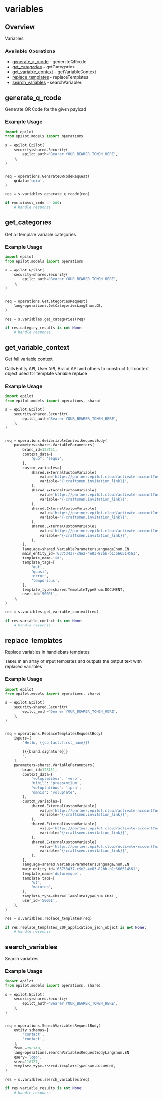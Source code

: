 # variables

## Overview

Variables

### Available Operations

* [generate_q_rcode](#generate_q_rcode) - generateQRcode
* [get_categories](#get_categories) - getCategories
* [get_variable_context](#get_variable_context) - getVariableContext
* [replace_templates](#replace_templates) - replaceTemplates
* [search_variables](#search_variables) - searchVariables

## generate_q_rcode

Generate QR Code for the given payload

### Example Usage

```python
import epilot
from epilot.models import operations

s = epilot.Epilot(
    security=shared.Security(
        epilot_auth="Bearer YOUR_BEARER_TOKEN_HERE",
    ),
)


req = operations.GenerateQRcodeRequest(
    qrdata='enim',
)

res = s.variables.generate_q_rcode(req)

if res.status_code == 200:
    # handle response
```

## get_categories

Get all template variable categories

### Example Usage

```python
import epilot
from epilot.models import operations

s = epilot.Epilot(
    security=shared.Security(
        epilot_auth="Bearer YOUR_BEARER_TOKEN_HERE",
    ),
)


req = operations.GetCategoriesRequest(
    lang=operations.GetCategoriesLangEnum.DE,
)

res = s.variables.get_categories(req)

if res.category_results is not None:
    # handle response
```

## get_variable_context

Get full variable context

Calls Entity API, User API, Brand API and others to construct full context object used for template variable replace


### Example Usage

```python
import epilot
from epilot.models import operations, shared

s = epilot.Epilot(
    security=shared.Security(
        epilot_auth="Bearer YOUR_BEARER_TOKEN_HERE",
    ),
)


req = operations.GetVariableContextRequestBody(
    parameters=shared.VariableParameters(
        brand_id=123451,
        context_data={
            "quo": 'sequi',
        },
        custom_variables=[
            shared.ExternalCustomVariable(
                value='https://partner.epilot.cloud/activate-account?user_name=htny.pct%2Btet%40gmail.com&confirmation_code=EdXPRW19',
                variable='{{craftsmen.invitation_link}}',
            ),
            shared.ExternalCustomVariable(
                value='https://partner.epilot.cloud/activate-account?user_name=htny.pct%2Btet%40gmail.com&confirmation_code=EdXPRW19',
                variable='{{craftsmen.invitation_link}}',
            ),
            shared.ExternalCustomVariable(
                value='https://partner.epilot.cloud/activate-account?user_name=htny.pct%2Btet%40gmail.com&confirmation_code=EdXPRW19',
                variable='{{craftsmen.invitation_link}}',
            ),
            shared.ExternalCustomVariable(
                value='https://partner.epilot.cloud/activate-account?user_name=htny.pct%2Btet%40gmail.com&confirmation_code=EdXPRW19',
                variable='{{craftsmen.invitation_link}}',
            ),
        ],
        language=shared.VariableParametersLanguageEnum.EN,
        main_entity_id='63753437-c9e2-4e83-82bb-b1c666514561',
        template_name='id',
        template_tags=[
            'aut',
            'quasi',
            'error',
            'temporibus',
        ],
        template_type=shared.TemplateTypeEnum.DOCUMENT,
        user_id='50001',
    ),
)

res = s.variables.get_variable_context(req)

if res.variable_context is not None:
    # handle response
```

## replace_templates

Replace variables in handlebars templates

Takes in an array of input templates and outputs the output text with replaced variables


### Example Usage

```python
import epilot
from epilot.models import operations, shared

s = epilot.Epilot(
    security=shared.Security(
        epilot_auth="Bearer YOUR_BEARER_TOKEN_HERE",
    ),
)


req = operations.ReplaceTemplatesRequestBody(
    inputs=[
        'Hello, {{contact.first_name}}!
        
        {{{brand.signature}}}
        ',
    ],
    parameters=shared.VariableParameters(
        brand_id=123451,
        context_data={
            "voluptatibus": 'vero',
            "nihil": 'praesentium',
            "voluptatibus": 'ipsa',
            "omnis": 'voluptate',
        },
        custom_variables=[
            shared.ExternalCustomVariable(
                value='https://partner.epilot.cloud/activate-account?user_name=htny.pct%2Btet%40gmail.com&confirmation_code=EdXPRW19',
                variable='{{craftsmen.invitation_link}}',
            ),
            shared.ExternalCustomVariable(
                value='https://partner.epilot.cloud/activate-account?user_name=htny.pct%2Btet%40gmail.com&confirmation_code=EdXPRW19',
                variable='{{craftsmen.invitation_link}}',
            ),
            shared.ExternalCustomVariable(
                value='https://partner.epilot.cloud/activate-account?user_name=htny.pct%2Btet%40gmail.com&confirmation_code=EdXPRW19',
                variable='{{craftsmen.invitation_link}}',
            ),
        ],
        language=shared.VariableParametersLanguageEnum.EN,
        main_entity_id='63753437-c9e2-4e83-82bb-b1c666514561',
        template_name='doloremque',
        template_tags=[
            'ut',
            'maiores',
        ],
        template_type=shared.TemplateTypeEnum.EMAIL,
        user_id='50001',
    ),
)

res = s.variables.replace_templates(req)

if res.replace_templates_200_application_json_object is not None:
    # handle response
```

## search_variables

Search variables

### Example Usage

```python
import epilot
from epilot.models import operations, shared

s = epilot.Epilot(
    security=shared.Security(
        epilot_auth="Bearer YOUR_BEARER_TOKEN_HERE",
    ),
)


req = operations.SearchVariablesRequestBody(
    entity_schemas=[
        'contact',
        'contact',
    ],
    from_=296140,
    lang=operations.SearchVariablesRequestBodyLangEnum.EN,
    query='logo',
    size=118727,
    template_type=shared.TemplateTypeEnum.DOCUMENT,
)

res = s.variables.search_variables(req)

if res.variable_results is not None:
    # handle response
```
